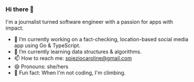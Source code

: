 ### Hi there 👋

I'm a journalist turned software engineer with a passion for apps with impact. 

- 🔭 I’m currently working on a fact-checking, location-based social media app using Go & TypeScript. 
- 🌱 I’m currently learning data structures & algorithms. 
- 📫 How to reach me: spieziocaroline@gmail.com 
- 😄 Pronouns: she/hers
- 🧗 Fun fact: When I'm not coding, I'm climbing. 
